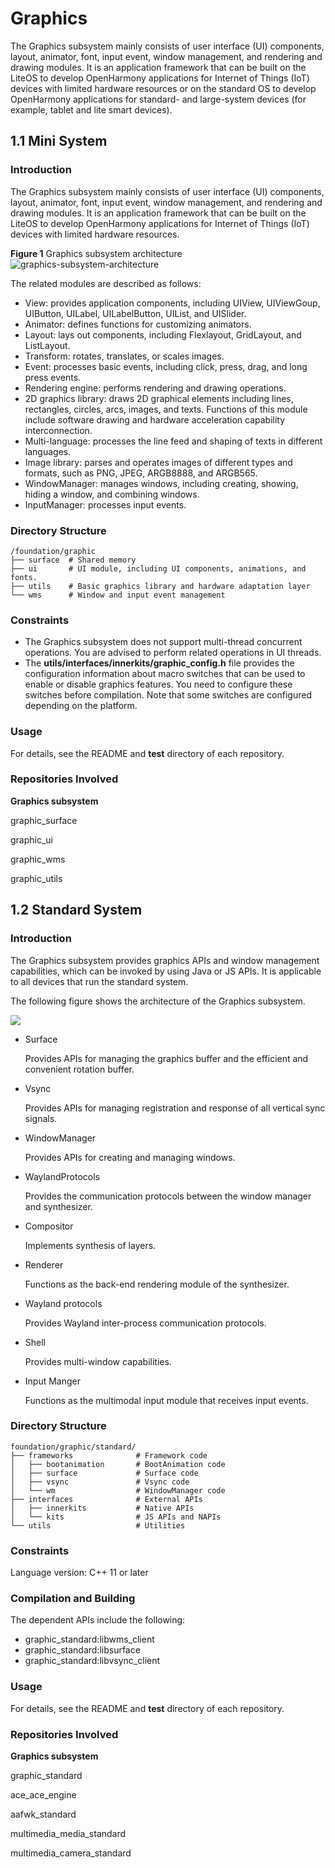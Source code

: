 # Graphics<a name="EN-US_TOPIC_0000001115588688"></a>

The Graphics subsystem mainly consists of user interface \(UI\) components, layout, animator, font, input event, window management, and rendering and drawing modules. It is an application framework that can be built on the LiteOS to develop OpenHarmony applications for Internet of Things \(IoT\) devices with limited hardware resources or on the standard OS to develop OpenHarmony applications for standard- and large-system devices \(for example, tablet and lite smart devices\).

## 1.1 Mini System<a name="section1346303311377"></a>

### Introduction<a name="section1165992615384"></a>

The Graphics subsystem mainly consists of user interface \(UI\) components, layout, animator, font, input event, window management, and rendering and drawing modules. It is an application framework that can be built on the LiteOS to develop OpenHarmony applications for Internet of Things \(IoT\) devices with limited hardware resources.

**Figure  1**  Graphics subsystem architecture<a name="fig16488143010409"></a>  
![](figures/graphics-subsystem-architecture.png "graphics-subsystem-architecture")

The related modules are described as follows:

-   View: provides application components, including UIView, UIViewGoup, UIButton, UILabel, UILabelButton, UIList, and UISlider.
-   Animator: defines functions for customizing animators.
-   Layout: lays out components, including Flexlayout, GridLayout, and ListLayout.
-   Transform: rotates, translates, or scales images.
-   Event: processes basic events, including click, press, drag, and long press events.
-   Rendering engine: performs rendering and drawing operations.
-   2D graphics library: draws 2D graphical elements including lines, rectangles, circles, arcs, images, and texts. Functions of this module include software drawing and hardware acceleration capability interconnection.
-   Multi-language: processes the line feed and shaping of texts in different languages.
-   Image library: parses and operates images of different types and formats, such as PNG, JPEG, ARGB8888, and ARGB565.
-   WindowManager: manages windows, including creating, showing, hiding a window, and combining windows.
-   InputManager: processes input events.

### Directory Structure<a name="section141331948134020"></a>

```
/foundation/graphic
├── surface  # Shared memory
├── ui       # UI module, including UI components, animations, and fonts.
├── utils    # Basic graphics library and hardware adaptation layer
└── wms      # Window and input event management
```

### Constraints<a name="section15729113104112"></a>

-   The Graphics subsystem does not support multi-thread concurrent operations. You are advised to perform related operations in UI threads.
-   The  **utils/interfaces/innerkits/graphic\_config.h**  file provides the configuration information about macro switches that can be used to enable or disable graphics features. You need to configure these switches before compilation. Note that some switches are configured depending on the platform.

### Usage<a name="section812962919413"></a>

For details, see the README and  **test**  directory of each repository.

### Repositories Involved<a name="section12651205434115"></a>

**Graphics subsystem**

graphic\_surface

graphic\_ui

graphic\_wms

graphic\_utils

## 1.2 Standard System<a name="section1249610812538"></a>

### Introduction<a name="section1374615251510"></a>

The Graphics subsystem provides graphics APIs and window management capabilities, which can be invoked by using Java or JS APIs. It is applicable to all devices that run the standard system.

The following figure shows the architecture of the Graphics subsystem.

![](figures/en-us_image_0000001115748590.png)

-   Surface

    Provides APIs for managing the graphics buffer and the efficient and convenient rotation buffer.

-   Vsync

    Provides APIs for managing registration and response of all vertical sync signals.

-   WindowManager

    Provides APIs for creating and managing windows.

-   WaylandProtocols

    Provides the communication protocols between the window manager and synthesizer.

-   Compositor

    Implements synthesis of layers.

-   Renderer

    Functions as the back-end rendering module of the synthesizer.

-   Wayland protocols

    Provides Wayland inter-process communication protocols.

-   Shell

    Provides multi-window capabilities.

-   Input Manger

    Functions as the multimodal input module that receives input events.


### Directory Structure<a name="section16751364713"></a>

```
foundation/graphic/standard/
├── frameworks              # Framework code
│   ├── bootanimation       # BootAnimation code
│   ├── surface             # Surface code
│   ├── vsync               # Vsync code
│   └── wm                  # WindowManager code
├── interfaces              # External APIs
│   ├── innerkits           # Native APIs
│   └── kits                # JS APIs and NAPIs
└── utils                   # Utilities
```

### Constraints<a name="section126494189715"></a>

Language version: C++ 11 or later

### Compilation and Building<a name="section883114292070"></a>

The dependent APIs include the following:

-   graphic\_standard:libwms\_client
-   graphic\_standard:libsurface
-   graphic\_standard:libvsync\_client

### Usage<a name="section1351214227564"></a>

For details, see the README and  **test**  directory of each repository.

### Repositories Involved<a name="section11578621131119"></a>

**Graphics subsystem**

graphic\_standard

ace\_ace\_engine

aafwk\_standard

multimedia\_media\_standard

multimedia\_camera\_standard

